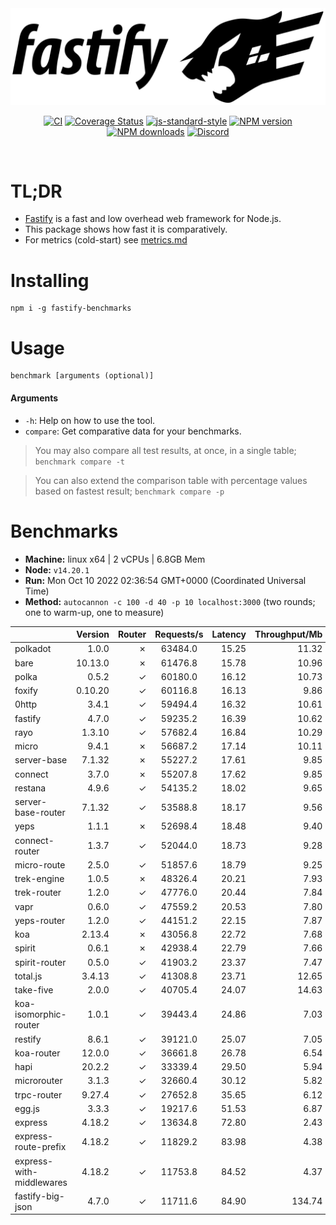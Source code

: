 <div align="center">
  <img src="https://github.com/fastify/graphics/raw/HEAD/fastify-landscape-outlined.svg" width="650" height="auto"/>
</div>

<div align="center">

[![CI](https://github.com/fastify/fastify/workflows/ci/badge.svg)](https://github.com/fastify/fastify/actions/workflows/ci.yml)
[![Coverage Status](https://coveralls.io/repos/github/fastify/fastify/badge.svg?branch=master)](https://coveralls.io/github/fastify/fastify?branch=master)
[![js-standard-style](https://img.shields.io/badge/code%20style-standard-brightgreen.svg?style=flat)](http://standardjs.com/)
[![NPM version](https://img.shields.io/npm/v/fastify.svg?style=flat)](https://www.npmjs.com/package/fastify)
[![NPM downloads](https://img.shields.io/npm/dm/fastify.svg?style=flat)](https://www.npmjs.com/package/fastify) [![Discord](https://img.shields.io/discord/725613461949906985)](https://discord.gg/fastify)

</div>
<br />

# TL;DR

* [Fastify](https://github.com/fastify/fastify) is a fast and low overhead web framework for Node.js.
* This package shows how fast it is comparatively.
* For metrics (cold-start) see [metrics.md](./METRICS.md)

# Installing

```
npm i -g fastify-benchmarks
```

# Usage

```
benchmark [arguments (optional)]
```

#### Arguments

* `-h`: Help on how to use the tool.
* `compare`: Get comparative data for your benchmarks.

> You may also compare all test results, at once, in a single table; `benchmark compare -t`

> You can also extend the comparison table with percentage values based on fastest result; `benchmark compare -p`
# Benchmarks

* __Machine:__ linux x64 | 2 vCPUs | 6.8GB Mem
* __Node:__ `v14.20.1`
* __Run:__ Mon Oct 10 2022 02:36:54 GMT+0000 (Coordinated Universal Time)
* __Method:__ `autocannon -c 100 -d 40 -p 10 localhost:3000` (two rounds; one to warm-up, one to measure)

|                          | Version | Router | Requests/s | Latency | Throughput/Mb |
| :--                      | --:     | --:    | :-:        | --:     | --:           |
| polkadot                 | 1.0.0   | ✗      | 63484.0    | 15.25   | 11.32         |
| bare                     | 10.13.0 | ✗      | 61476.8    | 15.78   | 10.96         |
| polka                    | 0.5.2   | ✓      | 60180.0    | 16.12   | 10.73         |
| foxify                   | 0.10.20 | ✓      | 60116.8    | 16.13   | 9.86          |
| 0http                    | 3.4.1   | ✓      | 59494.4    | 16.32   | 10.61         |
| fastify                  | 4.7.0   | ✓      | 59235.2    | 16.39   | 10.62         |
| rayo                     | 1.3.10  | ✓      | 57682.4    | 16.84   | 10.29         |
| micro                    | 9.4.1   | ✗      | 56687.2    | 17.14   | 10.11         |
| server-base              | 7.1.32  | ✗      | 55227.2    | 17.61   | 9.85          |
| connect                  | 3.7.0   | ✗      | 55207.8    | 17.62   | 9.85          |
| restana                  | 4.9.6   | ✓      | 54135.2    | 18.02   | 9.65          |
| server-base-router       | 7.1.32  | ✓      | 53588.8    | 18.17   | 9.56          |
| yeps                     | 1.1.1   | ✗      | 52698.4    | 18.48   | 9.40          |
| connect-router           | 1.3.7   | ✓      | 52044.0    | 18.73   | 9.28          |
| micro-route              | 2.5.0   | ✓      | 51857.6    | 18.79   | 9.25          |
| trek-engine              | 1.0.5   | ✗      | 48326.4    | 20.21   | 7.93          |
| trek-router              | 1.2.0   | ✓      | 47776.0    | 20.44   | 7.84          |
| vapr                     | 0.6.0   | ✓      | 47559.2    | 20.53   | 7.80          |
| yeps-router              | 1.2.0   | ✓      | 44151.2    | 22.15   | 7.87          |
| koa                      | 2.13.4  | ✗      | 43056.8    | 22.72   | 7.68          |
| spirit                   | 0.6.1   | ✗      | 42938.4    | 22.79   | 7.66          |
| spirit-router            | 0.5.0   | ✓      | 41903.2    | 23.37   | 7.47          |
| total.js                 | 3.4.13  | ✓      | 41308.8    | 23.71   | 12.65         |
| take-five                | 2.0.0   | ✓      | 40705.4    | 24.07   | 14.63         |
| koa-isomorphic-router    | 1.0.1   | ✓      | 39443.4    | 24.86   | 7.03          |
| restify                  | 8.6.1   | ✓      | 39121.0    | 25.07   | 7.05          |
| koa-router               | 12.0.0  | ✓      | 36661.8    | 26.78   | 6.54          |
| hapi                     | 20.2.2  | ✓      | 33339.4    | 29.50   | 5.94          |
| microrouter              | 3.1.3   | ✓      | 32660.4    | 30.12   | 5.82          |
| trpc-router              | 9.27.4  | ✓      | 27652.8    | 35.65   | 6.12          |
| egg.js                   | 3.3.3   | ✓      | 19217.6    | 51.53   | 6.87          |
| express                  | 4.18.2  | ✓      | 13634.8    | 72.80   | 2.43          |
| express-route-prefix     | 4.18.2  | ✓      | 11829.2    | 83.98   | 4.38          |
| express-with-middlewares | 4.18.2  | ✓      | 11753.8    | 84.52   | 4.37          |
| fastify-big-json         | 4.7.0   | ✓      | 11711.6    | 84.90   | 134.74        |
